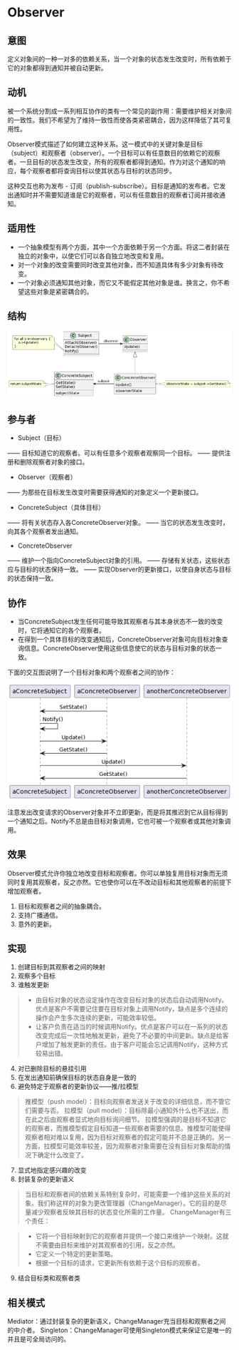 # Observer

## 意图

定义对象间的一种一对多的依赖关系，当一个对象的状态发生改变时，所有依赖于它的对象都得到通知并被自动更新。

## 动机

被一个系统分割成一系列相互协作的类有一个常见的副作用：需要维护相关对象间的一致性。我们不希望为了维持一致性而使各类紧密耦合，因为这样降低了其可复用性。

Observer模式描述了如何建立这种关系。这一模式中的关键对象是目标（subject）和观察者（observer）。一个目标可以有任意数目的依赖它的观察者。一旦目标的状态发生改变，所有的观察者都得到通知。作为对这个通知的响应，每个观察者都将查询目标以使其状态与目标的状态同步。

这种交互也称为发布 - 订阅（publish-subscribe）。目标是通知的发布者。它发出通知时并不需要知道谁是它的观察者，可以有任意数目的观察者订阅并接收通知。

## 适用性

- 一个抽象模型有两个方面，其中一个方面依赖于另一个方面。将这二者封装在独立的对象中，以使它们可以各自独立地改变和复用。
- 对一个对象的改变需要同时改变其他对象，而不知道具体有多少对象有待改变。
- 一个对象必须通知其他对象，而它又不能假定其他对象是谁。换言之，你不希望这些对象是紧密耦合的。

## 结构

![Observer](Observer.png)

## 参与者

- Subject（目标）

—— 目标知道它的观察者。可以有任意多个观察者观察同一个目标。
—— 提供注册和删除观察者对象的接口。

- Observer（观察者）

—— 为那些在目标发生改变时需要获得通知的对象定义一个更新接口。

- ConcreteSubject（具体目标）

—— 将有关状态存入各ConcreteObserver对象。
—— 当它的状态发生改变时，向其各个观察者发出通知。

- ConcreteObserver

—— 维护一个指向ConcreteSubject对象的引用。
—— 存储有关状态，这些状态应与目标的状态保持一致。
—— 实现Observer的更新接口，以使自身状态与目标的状态保持一致。

## 协作

- 当ConcreteSubject发生任何可能导致其观察者与其本身状态不一致的改变时，它将通知它的各个观察者。
- 在得到一个具体目标的改变通知后，ConcreteObserver对象可向目标对象查询信息。ConcreteObserver使用这些信息使它的状态与目标对象的状态一致。

下面的交互图说明了一个目标对象和两个观察者之间的协作：

![ObserverInteraction](ObserverInteraction.png)

注意发出改变请求的Observer对象并不立即更新，而是将其推迟到它从目标得到一个通知之后。Notify不总是由目标对象调用，它也可被一个观察者或其他对象调用。

## 效果

Observer模式允许你独立地改变目标和观察者。你可以单独复用目标对象而无须同时复用其观察者，反之亦然。它也使你可以在不改动目标和其他观察者的前提下增加观察者。

1. 目标和观察者之间的抽象耦合。
2. 支持广播通信。
3. 意外的更新。

## 实现

1. 创建目标到其观察者之间的映射
2. 观察多个目标
3. 谁触发更新

> - 由目标对象的状态设定操作在改变目标对象的状态后自动调用Notify。优点是客户不需要记住要在目标对象上调用Notify，缺点是多个连续的操作会产生多次连续的更新，可能效率较低。
> - 让客户负责在适当的时候调用Notify。优点是客户可以在一系列的状态改变完成后一次性地触发更新，避免了不必要的中间更新。缺点是给客户增加了触发更新的责任。由于客户可能会忘记调用Notify，这种方式较易出错。

4. 对已删除目标的悬挂引用
5. 在发出通知前确保目标的状态自身是一致的
6. 避免特定于观察者的更新协议——推/拉模型

>推模型（push model）：目标向观察者发送关于改变的详细信息，而不管它们需要与否。
>拉模型（pull model）：目标除最小通知外什么也不送出，而在此之后由观察者显式地向目标询问细节。
>拉模型强调的是目标不知道它的观察者，而推模型假定目标知道一些观察者需要的信息。推模型可能使得观察者相对难以复用，因为目标对观察者的假定可能并不总是正确的。另一方面，拉模型可能效率较差，因为观察者对象需要在没有目标对象帮助的情况下确定什么改变了。

7. 显式地指定感兴趣的改变
8. 封装复杂的更新语义

>当目标和观察者间的依赖关系特别复杂时，可能需要一个维护这些关系的对象。我们称这样的对象为更改管理器（ChangeManager）。它的目的是尽量减少观察者反映其目标的状态变化所需的工作量。
ChangeManager有三个责任：

>- 它将一个目标映射到它的观察者并提供一个接口来维护一个映射。这就不需要由目标来维护对其观察者的引用，反之亦然。
>- 它定义一个特定的更新策略。
>- 根据一个目标的请求，它更新所有依赖于这个目标的观察者。

9. 结合目标类和观察者类

## 相关模式

Mediator：通过封装复杂的更新语义，ChangeManager充当目标和观察者之间的中介者。
Singleton：ChangeManager可使用Singleton模式来保证它是唯一的并且是可全局访问的。
